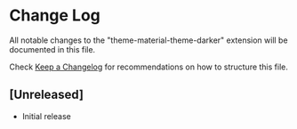 # Change Log
All notable changes to the "theme-material-theme-darker" extension will be documented in this file.

Check [Keep a Changelog](http://keepachangelog.com/) for recommendations on how to structure this file.

## [Unreleased]
- Initial release
